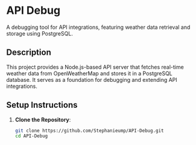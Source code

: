 # API Debug

A debugging tool for API integrations, featuring weather data retrieval and storage using PostgreSQL.

## Description
This project provides a Node.js-based API server that fetches real-time weather data from OpenWeatherMap and stores it in a PostgreSQL database. It serves as a foundation for debugging and extending API integrations.

## Setup Instructions
1. **Clone the Repository**:
   ```bash
   git clone https://github.com/Stephanieump/API-Debug.git
   cd API-Debug
